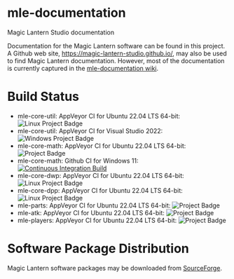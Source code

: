 # mle-documentation

Magic Lantern Studio documentation

Documentation for the Magic Lantern software can be found in this project. A Github web site, https://magic-lantern-studio.github.io/, may also be used to find Magic Lantern documentation. However, most of the documentation is currently captured in the [mle-documentation wiki](https://github.com/magic-lantern-studio/mle-documentation/wiki).

# Build Status

  * mle-core-util: AppVeyor CI for Ubuntu 22.04 LTS 64-bit: <img src="https://ci.appveyor.com/api/projects/status/nom8udqubcruhshh?svg=true" alt="Linux Project Badge">
  * mle-core-util: AppVeyor CI for Visual Studio 2022: <img src="https://ci.appveyor.com/api/projects/status/fi70lj0qxprjxse4?svg=true" alt="Windows Project Badge">
  * mle-core-math: AppVeyor CI for Ubuntu 22.04 LTS 64-bit: <img src="https://ci.appveyor.com/api/projects/status/7a9admp8k7v8828e?svg=true" alt="Project Badge">
  * mle-core-math: Github CI for Windows 11: [![Continuous Integration Build](https://github.com/magic-lantern-studio/mle-core-math/actions/workflows/continuous-integration-msvc17.yml/badge.svg)](https://github.com/magic-lantern-studio/mle-core-math/actions/workflows/continuous-integration-msvc17.yml)
  * mle-core-dwp: AppVeyor CI for Ubuntu 22.04 LTS 64-bit: <img src="https://ci.appveyor.com/api/projects/status/6pgwemavf8x68ec9?svg=true" alt="Linux Project Badge">
  * mle-core-dpp: AppVeyor CI for Ubuntu 22.04 LTS 64-bit: <img src="https://ci.appveyor.com/api/projects/status/hafv6cyeb8i8k8t5?svg=true" alt="Linux Project Badge">
  * mle-parts: AppVeyor CI for Ubuntu 22.04 LTS 64-bit: <img src="https://ci.appveyor.com/api/projects/status/prmk7jux3a5j2ij6?svg=true" alt="Project Badge">
  * mle-atk: AppVeyor CI for Ubuntu 22.04 LTS 64-bit: <img src="https://ci.appveyor.com/api/projects/status/w0tgvffj689nrug3?svg=true" alt="Project Badge">
  * mle-players: AppVeyor CI for Ubuntu 22.04 LTS 64-bit: <img src="https://ci.appveyor.com/api/projects/status/50s9hs6hjj1i2xmk?svg=true" alt="Project Badge">


# Software Package Distribution

Magic Lantern software packages may be downloaded from [SourceForge](https://sourceforge.net/projects/wz-mle/files/).
